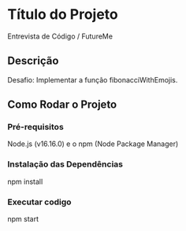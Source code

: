 # Título do Projeto
Entrevista de Código / FutureMe

## Descrição
Desafio: Implementar a função fibonacciWithEmojis.

## Como Rodar o Projeto

### Pré-requisitos
Node.js (v16.16.0) e o npm (Node Package Manager) 

### Instalação das Dependências
npm install

### Executar codigo
npm start
